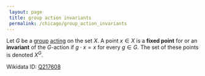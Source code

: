 ```yaml
---
 layout: page
 title: group action invariants
 permalink: /chicago/group_action_invariants
---
```

Let $G$ be a [group](https://defsmath.github.io/DefsMath/group) [acting](https://defsmath.github.io/DefsMath/group_action) on the set $X$. A point $x\in X$ is a **fixed point** for or an **invariant** of the $G$-action if $g\cdot x=x$ for every $g\in G$. The set of these points is denoted $X^G$.

Wikidata ID: [Q217608](https://www.wikidata.org/wiki/Q217608)